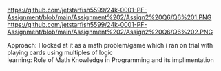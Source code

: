 https://github.com/jetstarfish5599/24k-0001-PF-Assignment/blob/main/Assignment%202/Assign2%20Q6/Q6%201.PNG <br>
https://github.com/jetstarfish5599/24k-0001-PF-Assignment/blob/main/Assignment%202/Assign2%20Q6/Q6%202.PNG<br>

Approach: I looked at it as a math problem/game which i ran on trial with playing cards using multiples of logic <br>
learning: Role of Math Knowledge in Programming and its implimentation
